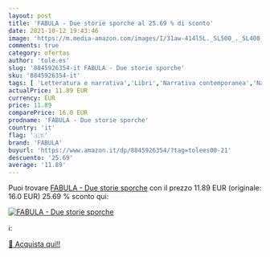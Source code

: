 ```yaml
---
layout: post
title: 'FABULA - Due storie sporche al 25.69 % di sconto'
date: 2021-10-12 19:43:46
image: 'https://m.media-amazon.com/images/I/31aw-414l5L._SL500_._SL400_.jpg'
comments: true
category: ofertas
author: 'tole.es'
slug: '8845926354-it FABULA - Due storie sporche'
sku: '8845926354-it'
tags: [ 'Letteratura e narrativa','Libri','Narrativa contemporanea','Narrativa di genere','Narrativa letteraria','Racconti','Racconti e antologie','fabula', ]
actualPrice: 11.89 EUR
currency: EUR
price: 11.89
comparePrice: 16.0 EUR
prodname: 'FABULA - Due storie sporche'
country: 'it'
flag: '🇮🇹'
brand: 'FABULA'
buyurl: 'https://www.amazon.it/dp/8845926354/?tag=tolees00-21'
descuento: '25.69'
average: '11.89'
---
```


Puoi trovare [FABULA - Due storie sporche](https://www.amazon.it/dp/8845926354/?tag=tolees00-21) con il prezzo 11.89 EUR (originale: 16.0 EUR) 25.69 % sconto qui:

[![FABULA - Due storie sporche](https://m.media-amazon.com/images/I/31aw-414l5L._SL500_._SL400_.jpg)](https://www.amazon.it/dp/8845926354/?tag=tolees00-21)

ℹ️:


[🛒 Acquista qui!!](https://www.amazon.it/dp/8845926354/?tag=tolees00-21)
